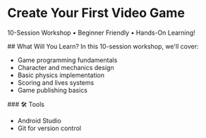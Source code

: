 # Create Your First Video Game

10-Session Workshop • Beginner Friendly • Hands-On Learning!

​## What Will You Learn?
In this 10-session workshop, we'll cover:
- Game programming fundamentals
- Character and mechanics design
- Basic physics implementation
- Scoring and lives systems
- Game publishing basics

​### 🛠 Tools
- Android Studio
- Git for version control
